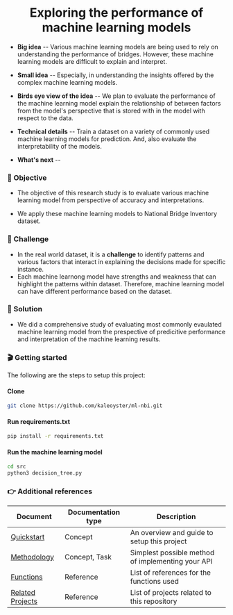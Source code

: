 <h1 align='center'>
  Exploring the performance of machine learning models
</h1>

- **Big idea** -- Various machine learning models are being used to rely on understanding the performance of bridges. However, these machine learning models are difficult to explain and interpret.
- **Small idea** -- Especially, in understanding the insights offered by the complex machine learning models.

- **Birds eye view of the idea** -- We plan to evaluate the performance of the machine learning model explain the relationship of between factors from the model's perspective that is stored with in the model with respect to the data. 

- **Technical details** --  Train a dataset on a variety of commonly used machine learning models for prediction. And, also evaluate the interpretability of the models.

- **What's next** -- 

### 🎯 Objective
- The objective of this research study is to evaluate various machine learning model from perspective of accuracy and interpretations.
* We apply these machine learning models to National Bridge Inventory dataset.

### 💪 Challenge
- In the real world dataset, it is a **challenge** to identify patterns and various factors that interact in explaining the decisions made for specific instance.
- Each machine learnong model have strengths and weakness that can highlight the patterns within dataset. Therefore, machine learning model can have different performance based on the dataset.

### 🧪 Solution
- We did a comprehensive study of evaluating most commonly evaulated machine learning model from the prespective of predicitive performance and interpretation of the machine learning results.  

### 🎬 Getting started
The following are the steps to setup this project:

####  Clone
```zsh
git clone https://github.com/kaleoyster/ml-nbi.git
```

#### Run requirements.txt

```zsh
pip install -r requirements.txt
```

#### Run the machine learning model

```zsh
cd src
python3 decision_tree.py
```

### 👉 Additional references
| Document      | Documentation type | Description |
| ------------- | ------------------ | ----------- |
| [Quickstart](docs/quickstart.md) | Concept | An overview and guide to setup this project |
| [Methodology](docs/methodology.md) | Concept, Task | Simplest possible method of implementing your API |
| [Functions](docs/functions.md) | Reference | List of references for the functions used|
| [Related Projects](docs/related-projects.md) | Reference | List of projects related to this repository |

